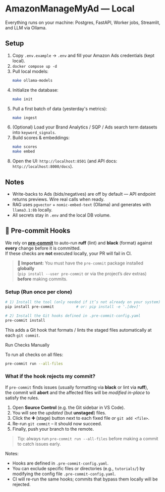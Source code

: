 # AmazonManageMyAd — Local

Everything runs on your machine: Postgres, FastAPI, Worker jobs, Streamlit, and LLM via Ollama.

## Setup
1. Copy `.env.example` → `.env` and fill your Amazon Ads credentials (kept local).
2. `docker compose up -d`
3. Pull local models:
   ```bash
   make ollama-models
   ```
4. Initialize the database:
   ```bash
   make init
   ```
5. Pull a first batch of data (yesterday's metrics):
   ```bash
   make ingest
   ```
6. (Optional) Load your Brand Analytics / SQP / Ads search term datasets into `keyword_signals`.
7. Build scores & embeddings:
    ```bash
    make scores
    make embed
    ```
8. Open the UI: `http://localhost:8501` (and API docs: `http://localhost:8000/docs`).

## Notes
- Write-backs to Ads (bids/negatives) are off by default — API endpoint returns previews. Wire real calls when ready.
- RAG uses `pgvector` + `nomic-embed-text` (Ollama) and generates with `llama3.1:8b` locally.
- All secrets stay in `.env` and the local DB volume.

## 🔧 Pre-commit Hooks

We rely on [**pre-commit**](https://pre-commit.com/) to auto-run **ruff** (lint) and **black** (format) against **every** change before it is committed.  
If these checks are **not** executed locally, your PR will fail in CI.

> **🚨 Important:** You must have the `pre-commit` package installed **globally**  
> (`pip install --user pre-commit` or via the project’s *dev* extras) **before** making commits.

### Setup (Run once per clone)

```bash
# 1) Install the tool (only needed if it’s not already on your system)
pip install pre-commit          # or: pip install -e '.[dev]'

# 2) Install the Git hooks defined in .pre-commit-config.yaml
pre-commit install
```

This adds a Git hook that formats / lints the staged files automatically at each `git commit`.

Run Checks Manually

To run all checks on all files:

```bash
pre-commit run --all-files
```

### What if the hook rejects my commit?

If `pre-commit` finds issues (usually formatting via **black** or lint via **ruff**),  
the commit will **abort** and the affected files will be *modified in-place* to satisfy the rules.

1. Open **Source Control** (e.g. the Git sidebar in VS Code).  
2. You will see the *updated* (but **unstaged**) files.
3. Click the **➕** (stage) button next to each fixed file *or* `git add <file>`.
4. Re-run `git commit` – it should now succeed.
5. Finally, push your branch to the remote.

> Tip: always run `pre-commit run --all-files` before making a commit to catch issues early.

Notes:
- Hooks are defined in `.pre-commit-config.yaml`.
- You can exclude specific files or directories (e.g., `tutorials/`) by modifying the config file `.pre-commit-config.yaml`.
- CI will re-run the same hooks; commits that bypass them locally will be rejected.
